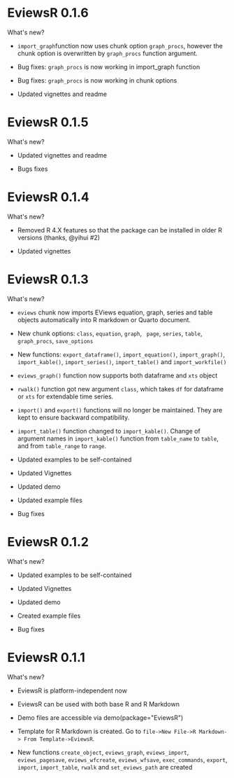 # EviewsR 0.1.6

What's new?

* `import_graph`function now uses chunk option `graph_procs`, however the chunk option is overwritten by `graph_procs` function  argument.
* Bug fixes: `graph_procs` is now working in import_graph function

* Bug fixes: `graph_procs` is now working in chunk options  

* Updated vignettes and readme



# EviewsR 0.1.5

What's new?

* Updated vignettes and readme

* Bugs fixes

# EviewsR 0.1.4

What's new?

* Removed R 4.X features so that the package can be installed in older R versions (thanks, @yihui #2)

* Updated vignettes

# EviewsR 0.1.3

What's new?


* `eviews`  chunk  now imports EViews equation, graph, series and table objects automatically into R markdown or Quarto document.

* New chunk options:  `class`, `equation`, `graph`, ` page`, `series`, `table`, `graph_procs`, `save_options`

* New functions: `export_dataframe()`, `import_equation()`, `import_graph()`,  `import_kable()`, `import_series()`, `import_table()` and `import_workfile()`

* `eviews_graph()` function now supports both dataframe and `xts` object 

* `rwalk()` function got new argument `class`, which takes `df` for dataframe or `xts` for extendable time series.

* `import()` and `export()` functions will no longer be maintained. They are kept to ensure backward compatibility. 

* `import_table()` function changed to `import_kable()`.  Change of argument names in `import_kable()` function from `table_name` to `table`, and from `table_range` to `range`.

* Updated examples to be self-contained

* Updated Vignettes

* Updated demo

* Updated example files

* Bug fixes

# EviewsR 0.1.2

What's new?

* Updated examples to be self-contained

* Updated Vignettes

* Updated demo

* Created example files

* Bug fixes

# EviewsR 0.1.1


What's new?

* EviewsR is platform-independent now

* EviewsR can be used with both base R and R Markdown

* Demo files are accessible via demo(package="EviewsR")

* Template for R Markdown is created. Go to `file->New File->R Markdown-> From Template->EviewsR`.

* New functions `create_object`, `eviews_graph`, `eviews_import`, `eviews_pagesave`, `eviews_wfcreate`, `eviews_wfsave`, `exec_commands`, `export`, `import`, `import_table`, `rwalk` and `set_eviews_path` are created



